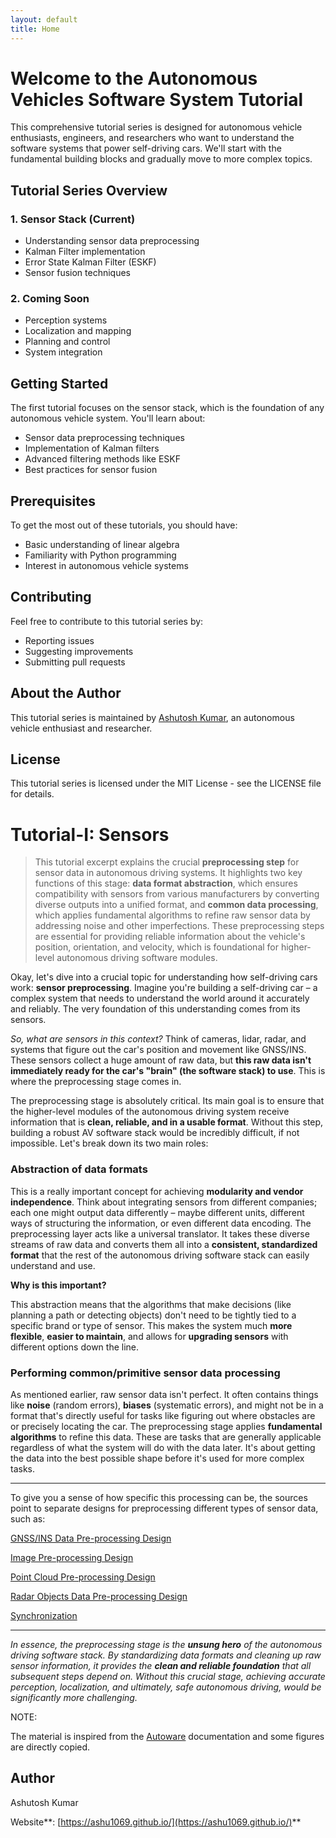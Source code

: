 ```yaml
---
layout: default
title: Home
---
```


# Welcome to the Autonomous Vehicles Software System Tutorial

This comprehensive tutorial series is designed for autonomous vehicle enthusiasts, engineers, and researchers who want to understand the software systems that power self-driving cars. We'll start with the fundamental building blocks and gradually move to more complex topics.

## Tutorial Series Overview

### 1. Sensor Stack (Current)
- Understanding sensor data preprocessing
- Kalman Filter implementation
- Error State Kalman Filter (ESKF)
- Sensor fusion techniques

### 2. Coming Soon
- Perception systems
- Localization and mapping
- Planning and control
- System integration

## Getting Started

The first tutorial focuses on the sensor stack, which is the foundation of any autonomous vehicle system. You'll learn about:

- Sensor data preprocessing techniques
- Implementation of Kalman filters
- Advanced filtering methods like ESKF
- Best practices for sensor fusion

## Prerequisites

To get the most out of these tutorials, you should have:

- Basic understanding of linear algebra
- Familiarity with Python programming
- Interest in autonomous vehicle systems

## Contributing

Feel free to contribute to this tutorial series by:

- Reporting issues
- Suggesting improvements
- Submitting pull requests

## About the Author

This tutorial series is maintained by [Ashutosh Kumar](https://ashu1069.github.io/), an autonomous vehicle enthusiast and researcher.

## License

This tutorial series is licensed under the MIT License - see the LICENSE file for details.

# Tutorial-I: Sensors

> This tutorial excerpt explains the crucial **preprocessing step** for sensor data in autonomous driving systems. It highlights two key functions of this stage: **data format abstraction**, which ensures compatibility with sensors from various manufacturers by converting diverse outputs into a unified format, and **common data processing**, which applies fundamental algorithms to refine raw sensor data by addressing noise and other imperfections. These preprocessing steps are essential for providing reliable information about the vehicle's position, orientation, and velocity, which is foundational for higher-level autonomous driving software modules.
> 

Okay, let's dive into a crucial topic for understanding how self-driving cars work: **sensor preprocessing**. Imagine you're building a self-driving car – a complex system that needs to understand the world around it accurately and reliably. The very foundation of this understanding comes from its sensors.

*So, what are sensors in this context?* Think of cameras, lidar, radar, and systems that figure out the car's position and movement like GNSS/INS. These sensors collect a huge amount of raw data, but **this raw data isn't immediately ready for the car's "brain" (the software stack) to use**. This is where the preprocessing stage comes in.

The preprocessing stage is absolutely critical. Its main goal is to ensure that the higher-level modules of the autonomous driving system receive information that is **clean, reliable, and in a usable format**. Without this step, building a robust AV software stack would be incredibly difficult, if not impossible. Let's break down its two main roles:

### Abstraction of data formats

This is a really important concept for achieving **modularity and vendor independence**. Think about integrating sensors from different companies; each one might output data differently – maybe different units, different ways of structuring the information, or even different data encoding. The preprocessing layer acts like a universal translator. It takes these diverse streams of raw data and converts them all into a **consistent, standardized format** that the rest of the autonomous driving software stack can easily understand and use.

**Why is this important?**

This abstraction means that the algorithms that make decisions (like planning a path or detecting objects) don't need to be tightly tied to a specific brand or type of sensor. This makes the system much **more flexible**, **easier to maintain**, and allows for **upgrading sensors** with different options down the line.

### Performing common/primitive sensor data processing

As mentioned earlier, raw sensor data isn't perfect. It often contains things like **noise** (random errors), **biases** (systematic errors), and might not be in a format that's directly useful for tasks like figuring out where obstacles are or precisely locating the car. The preprocessing stage applies **fundamental algorithms** to refine this data. These are tasks that are generally applicable regardless of what the system will do with the data later. It's about getting the data into the best possible shape before it's used for more complex tasks.

---

To give you a sense of how specific this processing can be, the sources point to separate designs for preprocessing different types of sensor data, such as:

[GNSS/INS Data Pre-processing Design](gnss-and-ins.md)

[Image Pre-processing Design](image.md)

[Point Cloud Pre-processing Design](lidar.md)

[Radar Objects Data Pre-processing Design](radar.md)

[Synchronization](synchronization.md)

---

*In essence, the preprocessing stage is the **unsung hero** of the autonomous driving software stack. By standardizing data formats and cleaning up raw sensor information, it provides the **clean and reliable foundation** that all subsequent steps depend on. Without this crucial stage, achieving accurate perception, localization, and ultimately, safe autonomous driving, would be significantly more challenging.*

NOTE: 

The material is inspired from the [Autoware](https://autowarefoundation.github.io/autoware-documentation/main/) documentation and some figures are directly copied.

## Author

Ashutosh Kumar

Website**: [https://ashu1069.github.io/](https://ashu1069.github.io/)**